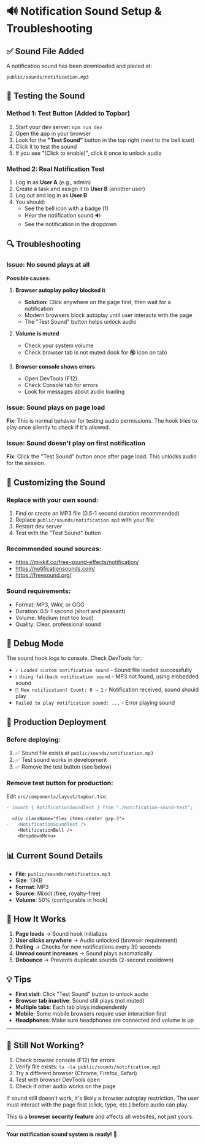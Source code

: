 # 🔊 Notification Sound Setup & Troubleshooting

## ✅ Sound File Added

A notification sound has been downloaded and placed at:
```
public/sounds/notification.mp3
```

## 🧪 Testing the Sound

### Method 1: Test Button (Added to Topbar)
1. Start your dev server: `npm run dev`
2. Open the app in your browser
3. Look for the **"Test Sound"** button in the top right (next to the bell icon)
4. Click it to test the sound
5. If you see "(Click to enable)", click it once to unlock audio

### Method 2: Real Notification Test
1. Log in as **User A** (e.g., admin)
2. Create a task and assign it to **User B** (another user)
3. Log out and log in as **User B**
4. You should:
   - See the bell icon with a badge (1)
   - Hear the notification sound 🔊
   - See the notification in the dropdown

## 🔍 Troubleshooting

### Issue: No sound plays at all

**Possible causes:**

1. **Browser autoplay policy blocked it**
   - **Solution**: Click anywhere on the page first, then wait for a notification
   - Modern browsers block autoplay until user interacts with the page
   - The "Test Sound" button helps unlock audio

2. **Volume is muted**
   - Check your system volume
   - Check browser tab is not muted (look for 🔇 icon on tab)

3. **Browser console shows errors**
   - Open DevTools (F12)
   - Check Console tab for errors
   - Look for messages about audio loading

### Issue: Sound plays on page load

**Fix**: This is normal behavior for testing audio permissions. The hook tries to play once silently to check if it's allowed.

### Issue: Sound doesn't play on first notification

**Fix**: Click the "Test Sound" button once after page load. This unlocks audio for the session.

## 🎵 Customizing the Sound

### Replace with your own sound:

1. Find or create an MP3 file (0.5-1 second duration recommended)
2. Replace `public/sounds/notification.mp3` with your file
3. Restart dev server
4. Test with the "Test Sound" button

### Recommended sound sources:
- https://mixkit.co/free-sound-effects/notification/
- https://notificationsounds.com/
- https://freesound.org/

### Sound requirements:
- Format: MP3, WAV, or OGG
- Duration: 0.5-1 second (short and pleasant)
- Volume: Medium (not too loud)
- Quality: Clear, professional sound

## 🔧 Debug Mode

The sound hook logs to console. Check DevTools for:
- `✓ Loaded custom notification sound` - Sound file loaded successfully
- `ℹ Using fallback notification sound` - MP3 not found, using embedded sound
- `🔔 New notification! Count: 0 → 1` - Notification received, sound should play
- `Failed to play notification sound: ...` - Error playing sound

## 🚀 Production Deployment

### Before deploying:

1. ✅ Sound file exists at `public/sounds/notification.mp3`
2. ✅ Test sound works in development
3. ✅ Remove the test button (see below)

### Remove test button for production:

Edit `src/components/layout/topbar.tsx`:

```diff
- import { NotificationSoundTest } from "./notification-sound-test";

  <div className="flex items-center gap-3">
-   <NotificationSoundTest />
    <NotificationBell />
    <DropdownMenu>
```

## 📊 Current Sound Details

- **File**: `public/sounds/notification.mp3`
- **Size**: 13KB
- **Format**: MP3
- **Source**: Mixkit (free, royalty-free)
- **Volume**: 50% (configurable in hook)

## 🎯 How It Works

1. **Page loads** → Sound hook initializes
2. **User clicks anywhere** → Audio unlocked (browser requirement)
3. **Polling** → Checks for new notifications every 30 seconds
4. **Unread count increases** → Sound plays automatically
5. **Debounce** → Prevents duplicate sounds (2-second cooldown)

## 💡 Tips

- **First visit**: Click "Test Sound" button to unlock audio
- **Browser tab inactive**: Sound still plays (not muted)
- **Multiple tabs**: Each tab plays independently
- **Mobile**: Some mobile browsers require user interaction first
- **Headphones**: Make sure headphones are connected and volume is up

---

## 🐛 Still Not Working?

1. Check browser console (F12) for errors
2. Verify file exists: `ls -la public/sounds/notification.mp3`
3. Try a different browser (Chrome, Firefox, Safari)
4. Test with browser DevTools open
5. Check if other audio works on the page

If sound still doesn't work, it's likely a browser autoplay restriction. The user must interact with the page first (click, type, etc.) before audio can play.

This is a **browser security feature** and affects all websites, not just yours.

---

**Your notification sound system is ready!** 🎉
